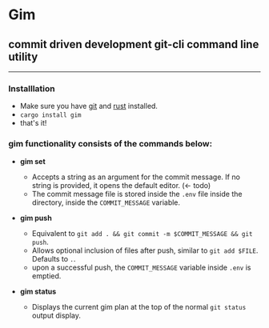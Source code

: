 # Gim
##  commit driven development git-cli command line utility 

------------------------------------------------ 

### Installlation
- Make sure you have [git](https://git-scm.com/book/en/v2/Getting-Started-Installing-Git) and [rust](https://www.rust-lang.org/tools/install) installed.
- `cargo install gim`
- that's it!

### gim functionality consists of the commands below:

- **gim set**
  - Accepts a string as an argument for the commit message. 
  If no string is provided, it opens the default editor. (<- todo)
  - The commit message file is stored inside the `.env` file inside the directory, inside the `COMMIT_MESSAGE` variable.
   
- **gim push**
  - Equivalent to `git add . && git commit -m $COMMIT_MESSAGE && git push`.
  - Allows optional inclusion of files after push, similar to `git add $FILE`. Defaults to `.`.
  - upon a successful push, the `COMMIT_MESSAGE` variable inside `.env` is emptied.

- **gim status**
  - Displays the current gim plan at the top of the normal `git status` output display.

